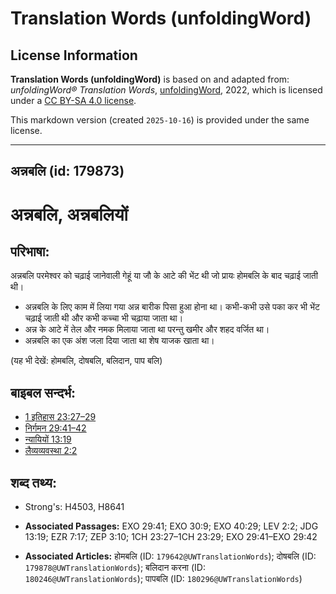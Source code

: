 # Translation Words (unfoldingWord)

## License Information

**Translation Words (unfoldingWord)** is based on and adapted from: _unfoldingWord® Translation Words_, [unfoldingWord](https://unfoldingword.org/utw), 2022, which is licensed under a [CC BY-SA 4.0 license](https://creativecommons.org/licenses/by-sa/4.0/legalcode.en).

This markdown version (created `2025-10-16`) is provided under the same license.



--------------------------------

## अन्नबलि (id: 179873)

अन्नबलि, अन्नबलियों
===================

परिभाषा:
--------

अन्नबलि परमेश्वर को चढ़ाई जानेवाली गेहूं या जौ के आटे की भेंट थी जो प्रायः होमबलि के बाद चढ़ाई जाती थी।

* अन्नबलि के लिए काम में लिया गया अन्न बारीक पिसा हुआ होना था। कभी\-कभी उसे पका कर भी भेंट चढ़ाई जाती थी और कभी कच्चा भी चढ़ाया जाता था।
* अन्न के आटे में तेल और नमक मिलाया जाता था परन्तु खमीर और शहद वर्जित था।
* अन्नबलि का एक अंश जला दिया जाता था शेष याजक खाता था।

(यह भी देखें: होमबलि, दोषबलि, बलिदान, पाप बलि)

बाइबल सन्दर्भ:
--------------

* [1 इतिहास 23:27–29](https://ref.ly/1Chr0:0)
* [निर्गमन 29:41–42](https://ref.ly/Exod29:41-Exod29:42)
* [न्यायियों 13:19](https://ref.ly/Judg13:19)
* [लैव्यव्यवस्था 2:2](https://ref.ly/Lev2:2)

शब्द तथ्य:
----------

* Strong's: H4503, H8641

* **Associated Passages:** EXO 29:41; EXO 30:9; EXO 40:29; LEV 2:2; JDG 13:19; EZR 7:17; ZEP 3:10; 1CH 23:27–1CH 23:29; EXO 29:41–EXO 29:42
* **Associated Articles:** होमबलि (ID: `179642@UWTranslationWords`); दोषबलि (ID: `179878@UWTranslationWords`); बलिदान करना (ID: `180246@UWTranslationWords`); पापबलि (ID: `180296@UWTranslationWords`)

